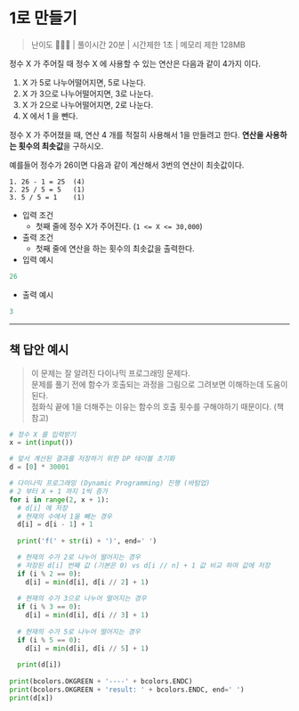 # 1로 만들기

> 난이도 🧡💛🤍 | 풀이시간 20분 | 시간제한 1초 | 메모리 제한 128MB

정수 X 가 주어질 때 정수 X 에 사용할 수 있는 연산은 다음과 같이 4가지 이다.

1. X 가 5로 나누어떨어지면, 5로 나눈다.
2. X 가 3으로 나누어떨어지면, 3로 나눈다.
3. X 가 2으로 나누어떨어지면, 2로 나눈다.
4. X 에서 1 을 뺀다.

정수 X 가 주어졌을 때, 연산 4 개를 적절히 사용해서 1을 만들려고 한다. **연산을 사용하는 횟수의 최솟값**을 구하시오.

예를들어 정수가 26이면 다음과 같이 계산해서 3번의 연산이 최솟값이다.

```
1. 26 - 1 = 25  (4)
2. 25 / 5 = 5   (1)
3. 5 / 5 = 1    (1)
```

* 입력 조건
  * 첫째 줄에 정수 X가 주어진다. (`1 <= X <= 30,000`)
* 출력 조건
  * 첫째 줄에 연산을 하는 횟수의 최솟값을 출력한다.
* 입력 예시

``` python
26
```

* 출력 예시

``` python
3
```

-----


## 책 답안 예시

> 이 문제는 잘 알려진 다이나믹 프로그래밍 문제다. \
> 문제를 풀기 전에 함수가 호출되는 과정을 그림으로 그려보면 이해하는데 도움이 된다. \
> 점화식 끝에 1을 더해주는 이유는 함수의 호출 횟수를 구해야하기 때문이다. (책 참고)

``` python
# 정수 X 를 입력받기
x = int(input())

# 앞서 계산된 결과를 저장하기 위한 DP 테이블 초기화
d = [0] * 30001

# 다이나믹 프로그래밍 (Dynamic Programming) 진행 (바텀업)
# 2 부터 X + 1 까지 1씩 증가
for i in range(2, x + 1):
  # d[i] 에 저장
  # 현재의 수에서 1을 빼는 경우
  d[i] = d[i - 1] + 1
  
  print('f(' + str(i) + ')', end=' ')

  # 현재의 수가 2로 나누어 떨어지는 경우
  # 저장된 d[i] 번째 값 (기본은 0) vs d[i // n] + 1 값 비교 하여 값에 저장
  if (i % 2 == 0):
    d[i] = min(d[i], d[i // 2] + 1)
    
  # 현재의 수가 3으로 나누어 떨어지는 경우
  if (i % 3 == 0):
    d[i] = min(d[i], d[i // 3] + 1)
    
  # 현재의 수가 5로 나누어 떨어지는 경우
  if (i % 5 == 0):
    d[i] = min(d[i], d[i // 5] + 1)
    
  print(d[i])
    
print(bcolors.OKGREEN + '----' + bcolors.ENDC)
print(bcolors.OKGREEN + 'result: ' + bcolors.ENDC, end=' ')
print(d[x])
```
